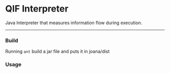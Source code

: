 # QIF Interpreter

Java Interpreter that measures information flow during execution.

----------------

### Build

Running `ant` build a jar file and puts it in joana/dist

### Usage

